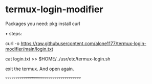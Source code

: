 # termux-login-modifier

Packages you need:
     pkg install curl

• steps:

curl -o https://raw.githubusercontent.com/alone1177/termux-login-modifier/main/login.txt

cat login.txt >> $HOME/../usr/etc/termux-login.sh

exit the termux. And open again.


°°°°°°°°°°°°°°°°°°°°°°°°°°°°°°°°°°°°°
